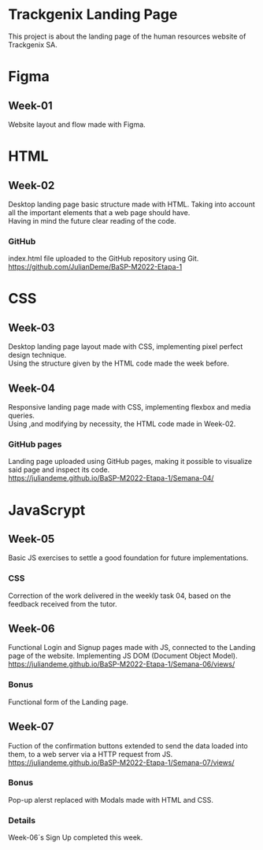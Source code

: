# Trackgenix Landing Page
This project is about the landing page of the human resources website of Trackgenix SA. 

# Figma
## Week-01

Website layout and flow made with Figma.

# HTML
## Week-02

Desktop landing page basic structure made with HTML. 
Taking into account all the important elements that a web page should have.
<br />
Having in mind the future clear reading of the code.
### GitHub
index.html file uploaded to the GitHub repository using Git.
<br />
https://github.com/JulianDeme/BaSP-M2022-Etapa-1


# CSS
## Week-03

Desktop landing page layout made with CSS, implementing pixel perfect design technique. 
<br />
Using the structure given by the HTML code made the week before.

## Week-04

Responsive landing page made with CSS, implementing flexbox and media queries. 
<br />
Using ,and modifying by necessity, the HTML code made in Week-02.

### GitHub pages
Landing page uploaded using GitHub pages, making it possible to visualize said page and inspect its code.
<br />
https://juliandeme.github.io/BaSP-M2022-Etapa-1/Semana-04/

# JavaScrypt
## Week-05

 Basic JS exercises to settle a good foundation for future implementations.
<br />

### CSS
Correction of the work delivered in the weekly task 04, based on the feedback received from the tutor.

## Week-06

Functional Login and Signup pages made with JS, connected to the Landing page of the website. Implementing JS DOM (Document Object Model).
<br />
https://juliandeme.github.io/BaSP-M2022-Etapa-1/Semana-06/views/

### Bonus
Functional form of the Landing page.

## Week-07

Fuction of the confirmation buttons extended to send the data loaded into them, to a web server via a HTTP request from JS.
<br />
https://juliandeme.github.io/BaSP-M2022-Etapa-1/Semana-07/views/

### Bonus
Pop-up alerst replaced with Modals made with HTML and CSS.

### Details
Week-06´s Sign Up completed this week.






